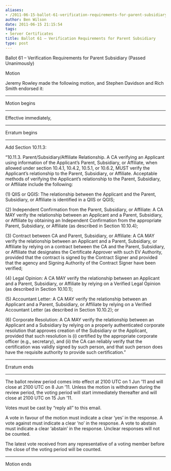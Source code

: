 ```yaml
---
aliases:
- /2011-06-15-ballot-61-verification-requirements-for-parent-subsidiary/
author: Ben Wilson
date: 2011-06-15 21:15:54
tags:
- Server Certificates
title: Ballot 61 – Verification Requirements for Parent Subsidiary
type: post
---
```


Ballot 61 – Verification Requirements for Parent Subsidiary (Passed Unanimously)

Motion

Jeremy Rowley made the following motion, and Stephen Davidson and Rich Smith endorsed it:

______________________________________________________________________

Motion begins

______________________________________________________________________

Effective immediately,

______________________________________________________________________

Erratum begins

______________________________________________________________________

Add Section 10.11.3:

“10.11.3. Parent/Subsidiary/Affiliate Relationship. A CA verifying an Applicant using information of the Applicant’s Parent, Subsidiary, or Affiliate, when allowed under section 10.4.1, 10.4.2, 10.5.1, or 10.6.2, MUST verify the Applicant’s relationship to the Parent, Subsidiary, or Affiliate. Acceptable methods of verifying the Applicant’s relationship to the Parent, Subsidiary, or Affiliate include the following:

(1) QIIS or QGIS: The relationship between the Applicant and the Parent, Subsidiary, or Affiliate is identified in a QIIS or QGIS;

(2) Independent Confirmation from the Parent, Subsidiary, or Affiliate: A CA MAY verify the relationship between an Applicant and a Parent, Subsidiary, or Affiliate by obtaining an Independent Confirmation from the appropriate Parent, Subsidiary, or Affiliate (as described in Section 10.10.4);

(3) Contract between CA and Parent, Subsidiary, or Affiliate: A CA MAY verify the relationship between an Applicant and a Parent, Subsidiary, or Affiliate by relying on a contract between the CA and the Parent, Subsidiary, or Affiliate that designates the Certificate Approver with such EV Authority, provided that the contract is signed by the Contract Signer and provided that the agency and Signing Authority of the Contract Signer have been verified;

(4) Legal Opinion: A CA MAY verify the relationship between an Applicant and a Parent, Subsidiary, or Affiliate by relying on a Verified Legal Opinion (as described in Section 10.10.1);

(5) Accountant Letter: A CA MAY verify the relationship between an Applicant and a Parent, Subsidiary, or Affiliate by relying on a Verified Accountant Letter (as described in Section 10.10.2); or

(6) Corporate Resolution: A CA MAY verify the relationship between an Applicant and a Subsidiary by relying on a properly authenticated corporate resolution that approves creation of the Subsidiary or the Applicant, provided that such resolution is (i) certified by the appropriate corporate officer (e.g., secretary), and (ii) the CA can reliably verify that the certification was validly signed by such person, and that such person does have the requisite authority to provide such certification.”

______________________________________________________________________

Erratum ends

______________________________________________________________________

The ballot review period comes into effect at 2100 UTC on 1 Jun ’11 and will close at 2100 UTC on 8 Jun ’11. Unless the motion is withdrawn during the review period, the voting period will start immediately thereafter and will close at 2100 UTC on 15 Jun ’11.

Votes must be cast by “reply all” to this email.

A vote in favour of the motion must indicate a clear ‘yes’ in the response. A vote against must indicate a clear ‘no’ in the response. A vote to abstain must indicate a clear ‘abstain’ in the response. Unclear responses will not be counted.

The latest vote received from any representative of a voting member before the close of the voting period will be counted.

______________________________________________________________________

Motion ends